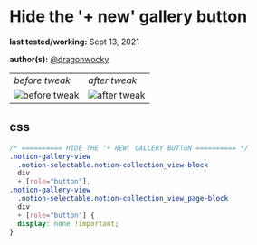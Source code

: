 # Hide the '+ new' gallery button


**last tested/working:** Sept 13, 2021

**author(s):** [@dragonwocky](https://github.com/dragonwocky)

<table border="0">
 <tr>
    <td><i>before tweak</i></td>
    <td><i>after tweak</i></td>
 </tr>
 <tr>
    <td><img alt="before tweak" src="https://i.imgur.com/qfll0sL.png"></td>
    <td><img alt="after tweak" src="https://i.imgur.com/WGIFyAO.png"></td>
 </tr>
</table>

## css

```css
/* ========== HIDE THE '+ NEW' GALLERY BUTTON ========== */
.notion-gallery-view
  .notion-selectable.notion-collection_view-block
  div
  + [role="button"],
.notion-gallery-view
  .notion-selectable.notion-collection_view_page-block
  div
  + [role="button"] {
  display: none !important;
}
```
